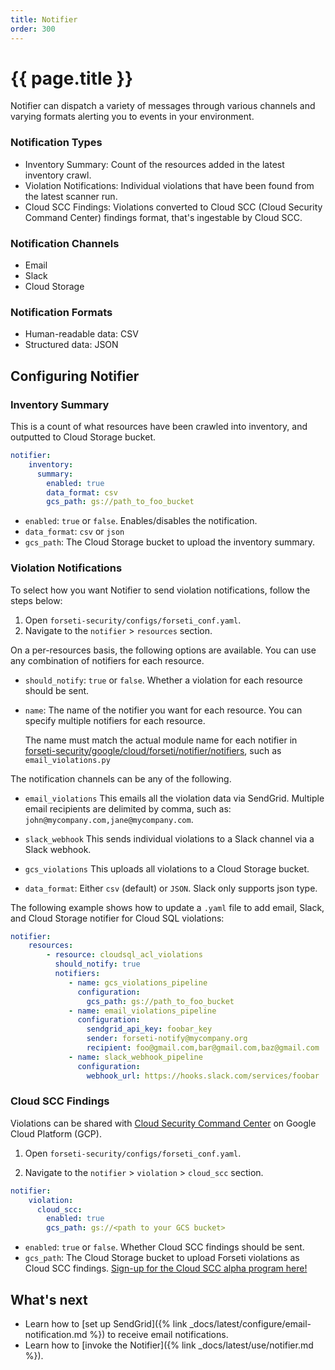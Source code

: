 ```yaml
---
title: Notifier
order: 300
---
```


# {{ page.title }}

Notifier can dispatch a variety of messages through various channels
and varying formats alerting you to events in your environment.

### Notification Types

  * Inventory Summary: Count of the resources added in the latest inventory crawl.
  * Violation Notifications: Individual violations that have been found from the latest scanner run. 
  * Cloud SCC Findings: Violations converted to Cloud SCC (Cloud Security Command Center) findings format, that's ingestable by Cloud SCC.
  
### Notification Channels

  * Email
  * Slack
  * Cloud Storage

### Notification Formats

  * Human-readable data: CSV
  * Structured data: JSON

## Configuring Notifier

### Inventory Summary

This is a count of what resources have been crawled into inventory,
and outputted to Cloud Storage bucket.

```yaml
notifier:
    inventory:
      summary:
        enabled: true
        data_format: csv
        gcs_path: gs://path_to_foo_bucket
```

* `enabled`: `true` or `false`. Enables/disables the notification.
* `data_format`: `csv` or `json`
* `gcs_path`: The Cloud Storage bucket to upload the inventory summary.


### Violation Notifications

To select how you want Notifier to send violation notifications,
follow the steps below:

1. Open `forseti-security/configs/forseti_conf.yaml`.
1. Navigate to the `notifier` > `resources` section.

On a per-resources basis, the following options are available. You can use
any combination of notifiers for each resource.

* `should_notify`: `true` or `false`.  Whether a violation for each resource
   should be sent.

* `name`: The name of the notifier you want for each resource. You can specify
  multiple notifiers for each resource.

  The name must match the actual module name for each notifier in 
  [forseti-security/google/cloud/forseti/notifier/notifiers](https://github.com/GoogleCloudPlatform/forseti-security/tree/2.0-dev/google/cloud/forseti/notifier/notifiers),
  such as `email_violations.py`

The notification channels can be any of the following.
* `email_violations`
This emails all the violation data via SendGrid. Multiple email recipients are
delimited by comma, such as: `john@mycompany.com,jane@mycompany.com`.

* `slack_webhook`
This sends individual violations to a Slack channel via a Slack webhook.

* `gcs_violations`
  This uploads all violations to a Cloud Storage bucket.

* `data_format`: Either `csv` (default) or `JSON`.
  Slack only supports json type.

The following example shows how to update a `.yaml` file to add email, Slack,
and Cloud Storage notifier for Cloud SQL violations:

```yaml
notifier:
    resources:
        - resource: cloudsql_acl_violations
          should_notify: true
          notifiers:
             - name: gcs_violations_pipeline
               configuration:
                 gcs_path: gs://path_to_foo_bucket
             - name: email_violations_pipeline
               configuration:
                 sendgrid_api_key: foobar_key
                 sender: forseti-notify@mycompany.org
                 recipient: foo@gmail.com,bar@gmail.com,baz@gmail.com
             - name: slack_webhook_pipeline
               configuration:
                 webhook_url: https://hooks.slack.com/services/foobar
```

### Cloud SCC Findings

Violations can be shared with [Cloud Security Command Center](https://cloud.google.com/security-command-center) on Google Cloud
Platform (GCP).

1. Open `forseti-security/configs/forseti_conf.yaml`.

1. Navigate to the `notifier` > `violation` > `cloud_scc` section.

```yaml
notifier:
    violation:
      cloud_scc:
        enabled: true
        gcs_path: gs://<path to your GCS bucket>
```

* `enabled`: `true` or `false`. Whether Cloud SCC findings should be sent.
* `gcs_path`: The Cloud Storage bucket to upload Forseti violations as Cloud SCC findings.
  [Sign-up for the Cloud SCC alpha program here!](https://services.google.com/fb/forms/commandcenteralpha/)

## What's next

* Learn how to [set up SendGrid]({% link _docs/latest/configure/email-notification.md %})
  to receive email notifications.
* Learn how to [invoke the Notifier]({% link _docs/latest/use/notifier.md %}).
